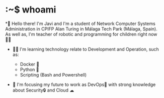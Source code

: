 # :~$ whoami
*👋 Hello there! I'm Javi and I'm a student of Network Computer Systems Administration in CPIFP Alan Turing in Málaga Tech Park (Málaga, Spain). As well as, I'm teacher of robotic and programming for children right now 👨‍🏫 

* 👨‍💻 I'm learning technology relate to Development and Operation, such as:
  - Docker 🐳  
  - Python 🐍  
  - Scripting (Bash and Powershell)

* 🔮 I'm focusing my future to work as DevOps🔄 with strong knowledge about Security🔒  and Cloud ☁ 
